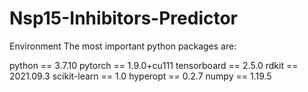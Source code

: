 # Nsp15-Inhibitors-Predictor


Environment
The most important python packages are:

python == 3.7.10
pytorch == 1.9.0+cu111
tensorboard == 2.5.0
rdkit == 2021.09.3
scikit-learn == 1.0
hyperopt == 0.2.7
numpy == 1.19.5
